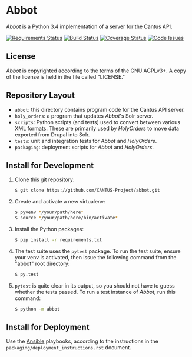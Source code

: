 # Abbot

*Abbot* is a Python 3.4 implementation of a server for the Cantus API.

[![Requirements Status](https://img.shields.io/requires/github/CANTUS-Project/abbot.svg?style=flat-square)](https://requires.io/github/CANTUS-Project/abbot/requirements/?branch=master)
[![Build Status](https://img.shields.io/travis/CANTUS-Project/abbot.svg?style=flat-square)](https://travis-ci.org/CANTUS-Project/abbot)
[![Coverage Status](https://img.shields.io/coveralls/CANTUS-Project/abbot.svg?style=flat-square)](https://coveralls.io/github/CANTUS-Project/abbot?branch=master)
[![Code Issues](https://www.quantifiedcode.com/api/v1/project/2260402ae289418daf4b186b71ec14c4/badge.svg)](https://www.quantifiedcode.com/app/project/2260402ae289418daf4b186b71ec14c4)


## License

*Abbot* is copyrighted according to the terms of the GNU AGPLv3+. A copy of the license is held in
the file called "LICENSE."


## Repository Layout

- ``abbot``: this directory contains program code for the Cantus API server.
- ``holy_orders``: a program that updates *Abbot*'s Solr server.
- ``scripts``: Python scripts (and tests) used to convert between various XML formats. These are
    primarily used by *HolyOrders* to move data exported from Drupal into Solr.
- ``tests``: unit and integration tests for *Abbot* and *HolyOrders*.
- ``packaging``: deployment scripts for *Abbot* and *HolyOrders*.


## Install for Development

1. Clone this git repository:

    ```bash
    $ git clone https://github.com/CANTUS-Project/abbot.git
    ```

1. Create and activate a new virtualenv:

    ```bash
    $ pyvenv */your/path/here*
    $ source */your/path/here/bin/activate*
    ```

1. Install the Python packages:

    ```bash
    $ pip install -r requirements.txt
    ```

1. The test suite uses the ``pytest`` package. To run the test suite, ensure your venv is activated,
   then issue the following command from the "abbot" root directory:

    ```bash
    $ py.test
    ```

1. ``pytest`` is quite clear in its output, so you should not have to guess whether the tests passed.
   To run a test instance of *Abbot*, run this command:

   ```bash
   $ python -m abbot
   ```


## Install for Deployment

Use the [Ansible](http://www.ansible.com/) playbooks, according to the instructions in the
``packaging/deployment_instructions.rst`` document.
